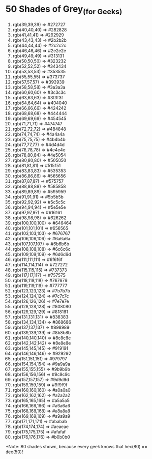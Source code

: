 # 50 Shades of Grey<sub>(for Geeks)</sub>

1.  <span>rgb(39,39,39) => #272727</span>
2.  <span>rgb(40,40,40) => #282828</span>
3.  <span>rgb(41,41,41) => #292929</span>
4.  <span>rgb(43,43,43) => #2b2b2b</span>
5.  <span>rgb(44,44,44) => #2c2c2c</span>
6.  <span>rgb(46,46,46) => #2e2e2e</span>
7.  <span>rgb(49,49,49) => #313131</span>
8.  <span>rgb(50,50,50) => #323232</span>
9.  <span>rgb(52,52,52) => #343434</span>
10.  <span>rgb(53,53,53) => #353535</span>
11.  <span>rgb(55,55,55) => #373737</span>
12.  <span>rgb(57,57,57) => #393939</span>
13.  <span>rgb(58,58,58) => #3a3a3a</span>
14.  <span>rgb(60,60,60) => #3c3c3c</span>
15.  <span>rgb(63,63,63) => #3f3f3f</span>
16.  <span>rgb(64,64,64) => #404040</span>
17.  <span>rgb(66,66,66) => #424242</span>
18.  <span>rgb(68,68,68) => #444444</span>
19.  <span>rgb(69,69,69) => #454545</span>
20.  <span>rgb(71,71,71) => #474747</span>
21.  <span>rgb(72,72,72) => #484848</span>
22.  <span>rgb(74,74,74) => #4a4a4a</span>
23.  <span>rgb(75,75,75) => #4b4b4b</span>
24.  <span>rgb(77,77,77) => #4d4d4d</span>
25.  <span>rgb(78,78,78) => #4e4e4e</span>
26.  <span>rgb(78,80,84) => #4e5054</span>
27.  <span>rgb(80,80,80) => #505050</span>
28.  <span>rgb(81,81,81) => #515151</span>
29.  <span>rgb(83,83,83) => #535353</span>
30.  <span>rgb(86,86,86) => #565656</span>
31.  <span>rgb(87,87,87) => #575757</span>
32.  <span>rgb(88,88,88) => #585858</span>
33.  <span>rgb(89,89,89) => #595959</span>
34.  <span>rgb(91,91,91) => #5b5b5b</span>
35.  <span>rgb(92,92,92) => #5c5c5c</span>
36.  <span>rgb(94,94,94) => #5e5e5e</span>
37.  <span>rgb(97,97,97) => #616161</span>
38.  <span>rgb(98,98,98) => #626262</span>
39.  <span>rgb(100,100,100) => #646464</span>
40.  <span>rgb(101,101,101) => #656565</span>
41.  <span>rgb(103,103,103) => #676767</span>
42.  <span>rgb(106,106,106) => #6a6a6a</span>
43.  <span>rgb(107,107,107) => #6b6b6b</span>
44.  <span>rgb(108,108,108) => #6c6c6c</span>
45.  <span>rgb(109,109,109) => #6d6d6d</span>
46.  <span>rgb(111,111,111) => #6f6f6f</span>
47.  <span>rgb(114,114,114) => #727272</span>
48.  <span>rgb(115,115,115) => #737373</span>
49.  <span>rgb(117,117,117) => #757575</span>
50.  <span>rgb(118,118,118) => #767676</span>
51.  <span>rgb(119,119,119) => #777777</span>
52.  <span>rgb(123,123,123) => #7b7b7b</span>
53.  <span>rgb(124,124,124) => #7c7c7c</span>
54.  <span>rgb(126,126,126) => #7e7e7e</span>
55.  <span>rgb(128,128,128) => #808080</span>
56.  <span>rgb(129,129,129) => #818181</span>
57.  <span>rgb(131,131,131) => #838383</span>
58.  <span>rgb(134,134,134) => #868686</span>
59.  <span>rgb(137,137,137) => #898989</span>
60.  <span>rgb(139,139,139) => #8b8b8b</span>
61.  <span>rgb(140,140,140) => #8c8c8c</span>
62.  <span>rgb(142,142,142) => #8e8e8e</span>
63.  <span>rgb(145,145,145) => #919191</span>
64.  <span>rgb(146,146,146) => #929292</span>
65.  <span>rgb(151,151,151) => #979797</span>
66.  <span>rgb(154,154,154) => #9a9a9a</span>
67.  <span>rgb(155,155,155) => #9b9b9b</span>
68.  <span>rgb(156,156,156) => #9c9c9c</span>
69.  <span>rgb(157,157,157) => #9d9d9d</span>
70.  <span>rgb(159,159,159) => #9f9f9f</span>
71.  <span>rgb(160,160,160) => #a0a0a0</span>
72.  <span>rgb(162,162,162) => #a2a2a2</span>
73.  <span>rgb(165,165,165) => #a5a5a5</span>
74.  <span>rgb(166,166,166) => #a6a6a6</span>
75.  <span>rgb(168,168,168) => #a8a8a8</span>
76.  <span>rgb(169,169,169) => #a9a9a9</span>
77.  <span>rgb(171,171,171) => #ababab</span>
78.  <span>rgb(174,174,174) => #aeaeae</span>
79.  <span>rgb(175,175,175) => #afafaf</span>
80.  <span>rgb(176,176,176) => #b0b0b0</span>


*Note: 80 shades shown, because every geek knows that hex(80) == dec(50)!